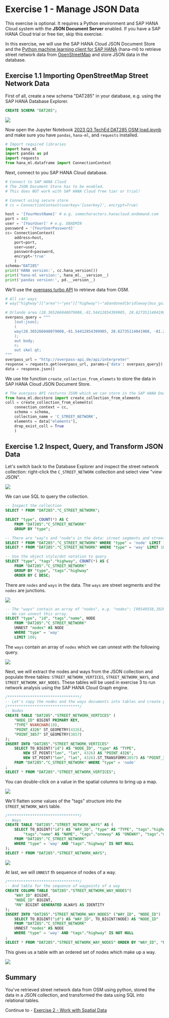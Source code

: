 # Exercise 1 - Manage JSON Data

This exercise is optional. It requires a Python environment and SAP HANA Cloud system with the **JSON Document Server** enabled. If you have a SAP HANA Cloud trial or free tier, skip this exercise.

In this exercise, we will use the SAP HANA Cloud JSON Document Store and the [Python machine learning client for SAP HANA](https://pypi.org/project/hana-ml/) (hana-ml) to retrieve street network data from [OpenStreetMap](https://www.openstreetmap.org) and store JSON data in the database.


## Exercise 1.1 Importing OpenStreetMap Street Network Data<a name="11"></a>

First of all, create a new schema "DAT285" in your database, e.g. using the SAP HANA Database Explorer.
```SQL
CREATE SCHEMA "DAT285";
```
![](./images/DBX.png)

Now open the Jupyter Notebook [2023 Q3 TechEd DAT285 OSM load.ipynb](2023%20Q3%20TechEd%20DAT285%20OSM%20load.ipynb) and make sure you have `pandas`, `hana-ml`, and `requests` installed.

```python
# Import required libraries
import hana_ml
import pandas as pd
import requests
from hana_ml.dataframe import ConnectionContext
```
Next, connect to you SAP HANA Cloud database.
```python
# Connect to SAP HANA Cloud
# The JSON Document Store has to be enabled.
# This does NOT work with SAP HANA Cloud free tier or trial!

# Connect using secure store
# cc = ConnectionContext(userkey='[userkey]', encrypt=True)

host = '[YourHostName]' # e.g. somecharacters.hanacloud.ondemand.com
port = 443
user = '[YourUser]' # e.g. DBADMIN
password = '[YourUserPassword]'
cc= ConnectionContext(
    address=host, 
    port=port, 
    user=user, 
    password=password, 
    encrypt='true'
    )
schema="DAT285"
print('HANA version:', cc.hana_version())
print('hana-ml version:', hana_ml.__version__)
print('pandas version:', pd.__version__)
```
We'll use the [overpass turbo API](https://overpass-turbo.eu/) to retrieve data from OSM.
```python
# All car ways
# way["highway"]["area"!~"yes"]["highway"!~"abandoned|bridleway|bus_guideway|construction|corridor|cycleway|elevator|escalator|footway|path|pedestrian|planned|platform|proposed|raceway|service|steps|track"]["motor_vehicle"!~"no"]["motorcar"!~"no"]["service"!~"alley|driveway|emergency_access|parking|parking_aisle|private"]

# Orlando area (28.365266048079008,-81.54412854399905, 28.62735114041908, -81.25956141698434)
overpass_query = """
    [out:json];
    (
    way(28.365266048079008,-81.54412854399905, 28.62735114041908, -81.25956141698434)["highway"]["area"!~"yes"]["highway"!~"abandoned|bridleway|bus_guideway|construction|corridor|cycleway|elevator|escalator|footway|path|pedestrian|planned|platform|proposed|raceway|service|steps|track"]["motor_vehicle"!~"no"]["motorcar"!~"no"]["service"!~"alley|driveway|emergency_access|parking|parking_aisle|private"];
    );
    out body;
    >;
    out skel qt;
"""
overpass_url = "http://overpass-api.de/api/interpreter"
response = requests.get(overpass_url, params={'data': overpass_query})
data = response.json()
```
We use hte function `create_collection_from_elemets` to store the data in SAP HANA Cloud JSON Document Store.
```python
# The overpass API resturns JSON which we can store in the SAP HANA Document Store.
from hana_ml.docstore import create_collection_from_elements
coll = create_collection_from_elements(
    connection_context = cc,
    schema = schema,
    collection_name = 'C_STREET_NETWORK',
    elements = data["elements"], 
    drop_exist_coll = True
    )
```

## Exercise 1.2 Inspect, Query, and Transform JSON Data<a name="12"></a>

Let's switch back to the Database Explorer and inspect the street network collection: right-click the `C_STREET_NETWORK` collection and select view "view JSON".

![](images/json.png)

We can use SQL to query the collection.

```SQL
-- Inspect the collection
SELECT * FROM "DAT285"."C_STREET_NETWORK";

SELECT "type", COUNT(*) AS C 
	FROM "DAT285"."C_STREET_NETWORK" 
	GROUP BY "type";

-- There are "way"s and "node"s in the data: street segments and street junctions
SELECT * FROM "DAT285"."C_STREET_NETWORK" WHERE "type" = 'node' LIMIT 10;
SELECT * FROM "DAT285"."C_STREET_NETWORK" WHERE "type" = 'way' LIMIT 10;

-- Use the object style/dot notation to query
SELECT "type", "tags"."highway", COUNT(*) AS C 
	FROM "DAT285"."C_STREET_NETWORK" 
	GROUP BY "type", "tags"."highway" 
	ORDER BY C DESC;
```

There are `nodes` and `ways` in the data. The `ways` are street segments and the `nodes` are junctions.

![](images/query.png)

```SQL
-- The "ways" contain an array of "nodes", e.g. "nodes": [99549558,1029814722,8502705960,1700923338]
-- We can unnest this array.
SELECT "type", "id", "tags"."name", NODE 
	FROM "DAT285"."C_STREET_NETWORK"
	UNNEST "nodes" AS NODE
	WHERE "type" = 'way'
	LIMIT 100;
```

The `ways` contain an array of `nodes` which we can unnest with the following query.

![](images/ways.png)

Next, we will extract the nodes and ways from the JSON collection and populate three tables: `STREET_NETWORK_VERTICES`, `STREET_NETWORK_WAYS`, and `STREET_NETWORK_WAY_NODES`. These tables will be used in exercise 3 to run network analysis using the SAP HANA Cloud Graph engine.

```SQL
/********************************/
-- Let's copy the nodes and the ways documents into tables and create point geometries from lon/lat values.
/********************************/
-- Nodes
CREATE TABLE "DAT285"."STREET_NETWORK_VERTICES" (
	"NODE_ID" BIGINT PRIMARY KEY,
	"TYPE" NVARCHAR(10),
	"POINT_4326" ST_GEOMETRY(4326),
	"POINT_3857" ST_GEOMETRY(3857)
);
INSERT INTO "DAT285"."STREET_NETWORK_VERTICES"
	SELECT TO_BIGINT("id") AS "NODE_ID", "type" AS "TYPE", 
		NEW ST_POINT("lon", "lat", 4326) AS "POINT_4326",
		NEW ST_POINT("lon", "lat", 4326).ST_TRANSFORM(3857) AS "POINT_3857"
	FROM "DAT285"."C_STREET_NETWORK" WHERE "type" = 'node'
;
SELECT * FROM "DAT285"."STREET_NETWORK_VERTICES";
```
You can double-click on a value in the spatial columns to bring up a map.

![](images/spatial1.png)

We'll flatten some values of the "tags" structure into the `STREET_NETWORK_WAYS` table.
```SQL
/********************************/
-- Ways
CREATE TABLE "DAT285"."STREET_NETWORK_WAYS" AS (	
	SELECT TO_BIGINT("id") AS "WAY_ID", "type" AS "TYPE", "tags"."highway" AS "HW", 
		"tags"."name" AS "NAME", "tags"."oneway" AS "ONEWAY", "tags"."maxspeed" AS MAXSPEED 
	FROM "DAT285"."C_STREET_NETWORK" 
	WHERE "type" = 'way' AND "tags"."highway" IS NOT NULL
);
SELECT * FROM "DAT285"."STREET_NETWORK_WAYS";
```

![](images/spatial2.png)

At last, we will `UNNEST` th sequence of nodes of a way.

```SQL
/********************************/
-- And table for the sequence of waypoints of a way
CREATE COLUMN TABLE "DAT285"."STREET_NETWORK_WAY_NODES"(
	"WAY_ID" BIGINT,
	"NODE_ID" BIGINT,
	"RN" BIGINT GENERATED ALWAYS AS IDENTITY
);
INSERT INTO "DAT285"."STREET_NETWORK_WAY_NODES" ("WAY_ID", "NODE_ID")
	SELECT TO_BIGINT("id") AS "WAY_ID", TO_BIGINT(NODE) AS "NODE_ID" 
	FROM "DAT285"."C_STREET_NETWORK"
	UNNEST "nodes" AS NODE
	WHERE "type" = 'way' AND "tags"."highway" IS NOT NULL
;
SELECT * FROM "DAT285"."STREET_NETWORK_WAY_NODES" ORDER BY "WAY_ID", "RN";
```

This gives us a table with an ordered set of nodes which make up a way.

![](images/spatial3.png)

## Summary

You've retrieved street network data from OSM using python, stored the data in a JSON collection, and transformed the data using SQL into relational tables.

Continue to - [Exercise 2 - Work with Spatial Data](../ex2/README.md)

